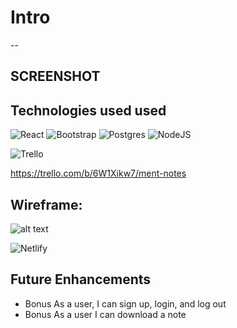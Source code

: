 # Intro
--

## SCREENSHOT

## Technologies used used
![React](https://img.shields.io/badge/react-%2320232a.svg?style=for-the-badge&logo=react&logoColor=%2361DAFB)
![Bootstrap](https://img.shields.io/badge/bootstrap-%23563D7C.svg?style=for-the-badge&logo=bootstrap&logoColor=white)
![Postgres](https://img.shields.io/badge/postgres-%23316192.svg?style=for-the-badge&logo=postgresql&logoColor=white)
![NodeJS](https://img.shields.io/badge/node.js-6DA55F?style=for-the-badge&logo=node.js&logoColor=white)



![Trello](https://img.shields.io/badge/Trello-%23026AA7.svg?style=for-the-badge&logo=Trello&logoColor=white)

https://trello.com/b/6W1Xikw7/ment-notes

## Wireframe:

 ![alt text](https://trello.com/1/cards/63edc60376d6aa3d9841d0fa/attachments/63edc6239a956997a7616140/previews/63edc6249a956997a7616150/download/wireframe.png) 

![Netlify](https://img.shields.io/badge/netlify-%23000000.svg?style=for-the-badge&logo=netlify&logoColor=#00C7B7)


## Future Enhancements 
* Bonus As a user, I can sign up, login, and log out
* Bonus As a user I can download a note